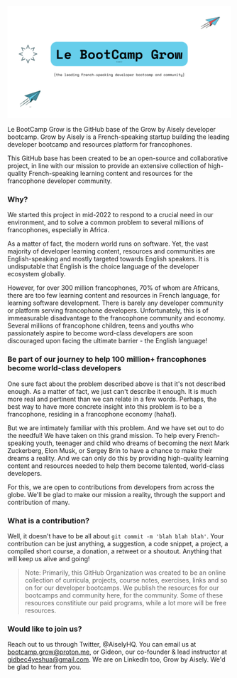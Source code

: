 ![Le Grow BootCamp](https://github.com/Le-BootCamp-Grow/.github/blob/master/Le%20BootCamp%20Grow.png)

Le BootCamp Grow is the GitHub base of the Grow by Aisely developer bootcamp. Grow by Aisely is a French-speaking startup building the leading developer bootcamp and resources platform for francophones.

This GitHub base has been created to be an open-source and collaborative project, in line with our mission to provide an extensive collection of high-quality French-speaking learning content and resources for the francophone developer community. 

### Why?

We started this project in mid-2022 to respond to a crucial need in our environment, and to solve a common problem to several millions of francophones, especially in Africa. 

As a matter of fact, the modern world runs on software. Yet, the vast majority of developer learning content, resources and communities are English-speaking and mostly targeted towards English speakers. It is undisputable that English is the choice language of the developer ecosystem globally.

However, for over 300 million francophones, 70% of whom are Africans, there are too few learning content and resources in French language, for learning software development. There is barely any developer community or platform serving francophone developers. Unfortunately, this is of immeasurable disadvantage to the francophone community and economy. Several millions of francophone children, teens and youths who passionately aspire to become word-class developers are soon discouraged upon facing the ultimate barrier - the English language!

### Be part of our journey to help 100 million+ francophones become world-class developers

One sure fact about the problem described above is that it's not described enough. As a matter of fact, we just can't describe it enough. It is much more real and pertinent than we can relate in a few words. Perhaps, the best way to have more concrete insight into this problem is to be a francophone, residing in a francophone economy (haha!).

But we are intimately familiar with this problem. And we have set out to do the needful! We have taken on this grand mission. To help every French-speaking youth, teenager and child who dreams of becoming the next Mark Zuckerberg, Elon Musk, or Sergey Brin to have a chance to make their dreams a reality. And we can only do this by providing high-quality learning content and resources needed to help them become talented, world-class developers.

For this, we are open to contributions from developers from across the globe. We'll be glad to make our mission a reality, through the support and contribution of many.

### What is a contribution?

Well, it doesn't have to be all about `git commit -m 'blah blah blah'`. Your contribution can be just anything, a suggestion, a code snippet, a project, a compiled short course, a donation, a retweet or a shoutout. Anything that will keep us alive and going! 

> Note: Primarily, this GitHub Organization was created to be an online collection of curricula, projects, course notes, exercises, links and so on for our developer bootcamps. We publish the resources for our bootcamps and community here, for the community. Some of these resources constitiute our paid programs, while a lot more will be free resources.

### Would like to join us?

Reach out to us through Twitter, @AiselyHQ. You can email us at bootcamp.grow@proton.me, or Gideon, our co-founder & lead instructor at gidbec4yeshua@gmail.com. We are on LinkedIn too, Grow by Aisely. We'd be glad to hear from you.